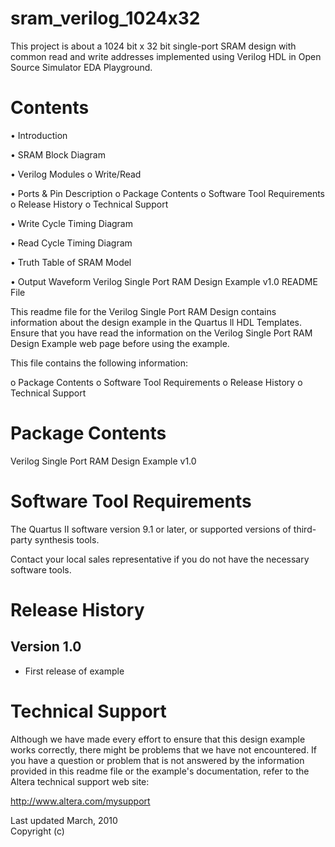 # sram_verilog_1024x32
This project is about a 1024 bit x 32 bit single-port SRAM design with common read and write addresses implemented using Verilog HDL in Open Source Simulator EDA Playground.

# Contents
•	Introduction

•	SRAM Block Diagram

•	Verilog Modules
    o	Write/Read 
    
•	Ports & Pin Description
o  Package Contents
o  Software Tool Requirements
o  Release History
o  Technical Support

•	Write Cycle Timing Diagram

•	Read Cycle Timing Diagram

•	Truth Table of SRAM Model

•	Output Waveform
Verilog Single Port RAM Design Example v1.0 README File

This readme file for the Verilog Single Port RAM Design contains
information about the design example in the Quartus ll HDL
Templates. Ensure that you have read the information on the
Verilog Single Port RAM Design Example web page before using the
example.

This file contains the following information:

o  Package Contents
o  Software Tool Requirements
o  Release History
o  Technical Support

Package Contents
================

Verilog Single Port RAM Design Example v1.0


Software Tool Requirements
==========================

The Quartus II software version 9.1 or later, 
or supported versions of third-party synthesis tools. 

Contact your local sales representative if you do not have the
necessary software tools.


Release History
===============

Version 1.0
-----------
- First release of example


Technical Support
=================

Although we have made every effort to ensure that this design
example works correctly, there might be problems that we have not
encountered. If you have a question or problem that is not
answered by the information provided in this readme file or the
example's documentation, refer to the Altera technical support
web site: 

http://www.altera.com/mysupport


Last updated March, 2010                                
Copyright (c) 

